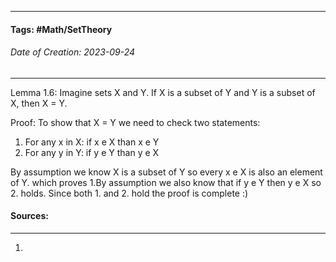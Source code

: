 __________________________________________________________________________
#### **Tags:**  #Math/SetTheory 
###### *Date of Creation: 2023-09-24*
__________________________________________________________________________

Lemma 1.6: Imagine sets X and Y. If X is a subset of Y and Y is a subset of X, then X = Y.

Proof: 
To show that X = Y we need to check two statements:
1.  For any x in X: if x e X than x e Y
2. For any y in Y: if y e Y than y e X

By assumption we know X is a subset of Y so every x e X is also an element of Y. which proves 1.By assumption we also know that if y e Y then y e X so 2. holds. Since both 1. and 2. hold the proof is complete :)

#### Sources:
__________________________________________________________________________
1. 